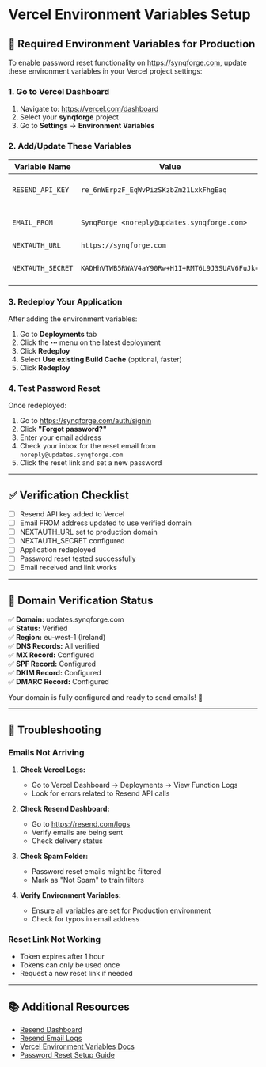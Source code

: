 # Vercel Environment Variables Setup

## 🚀 Required Environment Variables for Production

To enable password reset functionality on https://synqforge.com, update these environment variables in your Vercel project settings:

### 1. Go to Vercel Dashboard
1. Navigate to: https://vercel.com/dashboard
2. Select your **synqforge** project
3. Go to **Settings** → **Environment Variables**

### 2. Add/Update These Variables

| Variable Name | Value | Environment |
|--------------|-------|-------------|
| `RESEND_API_KEY` | `re_6nWErpzF_EqWvPizSKzbZm21LxkFhgEaq` | Production, Preview, Development |
| `EMAIL_FROM` | `SynqForge <noreply@updates.synqforge.com>` | Production, Preview, Development |
| `NEXTAUTH_URL` | `https://synqforge.com` | Production |
| `NEXTAUTH_SECRET` | `KADHhVTWB5RWAV4aY90Rw+H1I+RMT6L9J3SUAV6FuJk=` | Production, Preview, Development |

### 3. Redeploy Your Application

After adding the environment variables:
1. Go to **Deployments** tab
2. Click the **⋯** menu on the latest deployment
3. Click **Redeploy**
4. Select **Use existing Build Cache** (optional, faster)
5. Click **Redeploy**

### 4. Test Password Reset

Once redeployed:
1. Go to https://synqforge.com/auth/signin
2. Click **"Forgot password?"**
3. Enter your email address
4. Check your inbox for the reset email from `noreply@updates.synqforge.com`
5. Click the reset link and set a new password

---

## ✅ Verification Checklist

- [ ] Resend API key added to Vercel
- [ ] Email FROM address updated to use verified domain
- [ ] NEXTAUTH_URL set to production domain
- [ ] NEXTAUTH_SECRET configured
- [ ] Application redeployed
- [ ] Password reset tested successfully
- [ ] Email received and link works

---

## 📧 Domain Verification Status

✅ **Domain:** updates.synqforge.com  
✅ **Status:** Verified  
✅ **Region:** eu-west-1 (Ireland)  
✅ **DNS Records:** All verified  
✅ **MX Record:** Configured  
✅ **SPF Record:** Configured  
✅ **DKIM Record:** Configured  
✅ **DMARC Record:** Configured  

Your domain is fully configured and ready to send emails! 🎉

---

## 🐛 Troubleshooting

### Emails Not Arriving

1. **Check Vercel Logs:**
   - Go to Vercel Dashboard → Deployments → View Function Logs
   - Look for errors related to Resend API calls

2. **Check Resend Dashboard:**
   - Go to https://resend.com/logs
   - Verify emails are being sent
   - Check delivery status

3. **Check Spam Folder:**
   - Password reset emails might be filtered
   - Mark as "Not Spam" to train filters

4. **Verify Environment Variables:**
   - Ensure all variables are set for Production environment
   - Check for typos in email address

### Reset Link Not Working

- Token expires after 1 hour
- Tokens can only be used once
- Request a new reset link if needed

---

## 📚 Additional Resources

- [Resend Dashboard](https://resend.com/overview)
- [Resend Email Logs](https://resend.com/logs)
- [Vercel Environment Variables Docs](https://vercel.com/docs/environment-variables)
- [Password Reset Setup Guide](./SETUP_GUIDE.md)

